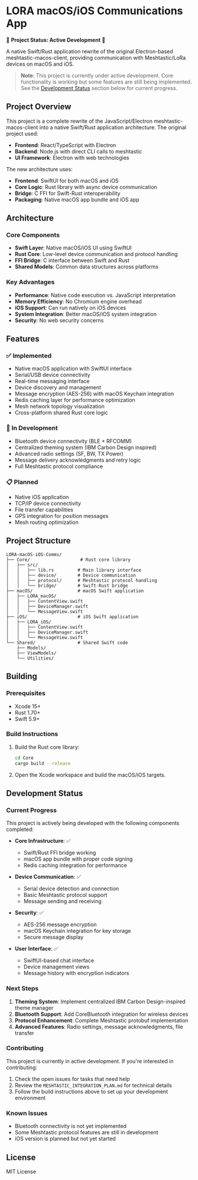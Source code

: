 # LORA macOS/iOS Communications App

🚧 **Project Status: Active Development** 🚧

A native Swift/Rust application rewrite of the original Electron-based meshtastic-macos-client, providing communication with Meshtastic/LoRa devices on macOS and iOS.

> **Note**: This project is currently under active development. Core functionality is working but some features are still being implemented. See the [Development Status](#development-status) section below for current progress.

## Project Overview

This project is a complete rewrite of the JavaScript/Electron meshtastic-macos-client into a native Swift/Rust application architecture. The original project used:
- **Frontend**: React/TypeScript with Electron
- **Backend**: Node.js with direct CLI calls to meshtastic
- **UI Framework**: Electron with web technologies

The new architecture uses:
- **Frontend**: SwiftUI for both macOS and iOS
- **Core Logic**: Rust library with async device communication
- **Bridge**: C FFI for Swift-Rust interoperability
- **Packaging**: Native macOS app bundle and iOS app

## Architecture

### Core Components

- **Swift Layer**: Native macOS/iOS UI using SwiftUI
- **Rust Core**: Low-level device communication and protocol handling
- **FFI Bridge**: C interface between Swift and Rust
- **Shared Models**: Common data structures across platforms

### Key Advantages

- **Performance**: Native code execution vs. JavaScript interpretation
- **Memory Efficiency**: No Chromium engine overhead
- **iOS Support**: Can run natively on iOS devices
- **System Integration**: Better macOS/iOS system integration
- **Security**: No web security concerns

## Features

### ✅ Implemented
- Native macOS application with SwiftUI interface
- Serial/USB device connectivity
- Real-time messaging interface
- Device discovery and management
- Message encryption (AES-256) with macOS Keychain integration
- Redis caching layer for performance optimization
- Mesh network topology visualization
- Cross-platform shared Rust core logic

### 🚧 In Development
- Bluetooth device connectivity (BLE + RFCOMM)
- Centralized theming system (IBM Carbon Design inspired)
- Advanced radio settings (SF, BW, TX Power)
- Message delivery acknowledgments and retry logic
- Full Meshtastic protocol compliance

### 📋 Planned
- Native iOS application
- TCP/IP device connectivity
- File transfer capabilities
- GPS integration for position messages
- Mesh routing optimization

## Project Structure

```
LORA-macOS-iOS-Comms/
├── Core/                   # Rust core library
│   ├── src/
│   │   ├── lib.rs         # Main library interface
│   │   ├── device/        # Device communication
│   │   ├── protocol/      # Meshtastic protocol handling
│   │   └── bridge/        # Swift-Rust bridge
├── macOS/                 # macOS Swift application
│   ├── LORA_macOS/
│   │   ├── ContentView.swift
│   │   ├── DeviceManager.swift
│   │   └── MessageView.swift
├── iOS/                   # iOS Swift application
│   ├── LORA_iOS/
│   │   ├── ContentView.swift
│   │   ├── DeviceManager.swift
│   │   └── MessageView.swift
└── Shared/                # Shared Swift code
    ├── Models/
    ├── ViewModels/
    └── Utilities/
```

## Building

### Prerequisites

- Xcode 15+
- Rust 1.70+
- Swift 5.9+

### Build Instructions

1. Build the Rust core library:
   ```bash
   cd Core
   cargo build --release
   ```

2. Open the Xcode workspace and build the macOS/iOS targets.

## Development Status

### Current Progress

This project is actively being developed with the following components completed:

- **Core Infrastructure**: ✅
  - Swift/Rust FFI bridge working
  - macOS app bundle with proper code signing
  - Redis caching integration for performance
  
- **Device Communication**: ✅
  - Serial device detection and connection
  - Basic Meshtastic protocol support
  - Message sending and receiving
  
- **Security**: ✅
  - AES-256 message encryption
  - macOS Keychain integration for key storage
  - Secure message display

- **User Interface**: ✅
  - SwiftUI-based chat interface
  - Device management views
  - Message history with encryption indicators

### Next Steps

1. **Theming System**: Implement centralized IBM Carbon Design-inspired theme manager
2. **Bluetooth Support**: Add CoreBluetooth integration for wireless devices
3. **Protocol Enhancement**: Complete Meshtastic protobuf implementation
4. **Advanced Features**: Radio settings, message acknowledgments, file transfer

### Contributing

This project is currently in active development. If you're interested in contributing:

1. Check the open issues for tasks that need help
2. Review the `MESHTASTIC_INTEGRATION_PLAN.md` for technical details
3. Follow the build instructions above to set up your development environment

### Known Issues

- Bluetooth connectivity is not yet implemented
- Some Meshtastic protocol features are still in development
- iOS version is planned but not yet started

## License

MIT License
